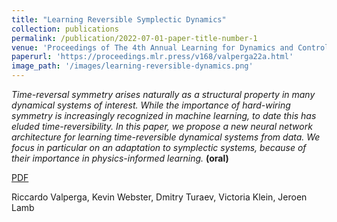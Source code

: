 ```yaml
---
title: "Learning Reversible Symplectic Dynamics"
collection: publications
permalink: /publication/2022-07-01-paper-title-number-1
venue: 'Proceedings of The 4th Annual Learning for Dynamics and Control Conference, PMLR 168:906-916, 2022'
paperurl: 'https://proceedings.mlr.press/v168/valperga22a.html'
image_path: '/images/learning-reversible-dynamics.png'
---
```


*Time-reversal symmetry arises naturally as a structural property in many dynamical systems of interest. While the importance of hard-wiring symmetry is increasingly recognized in machine learning, to date this has eluded time-reversibility. In this paper, we propose a new neural network architecture for learning time-reversible dynamical systems from data. We focus in particular on an adaptation to symplectic systems, because of their importance in physics-informed learning.* **(oral)**

[PDF](https://proceedings.mlr.press/v168/valperga22a.html)

Riccardo Valperga, Kevin Webster, Dmitry Turaev, Victoria Klein, Jeroen Lamb